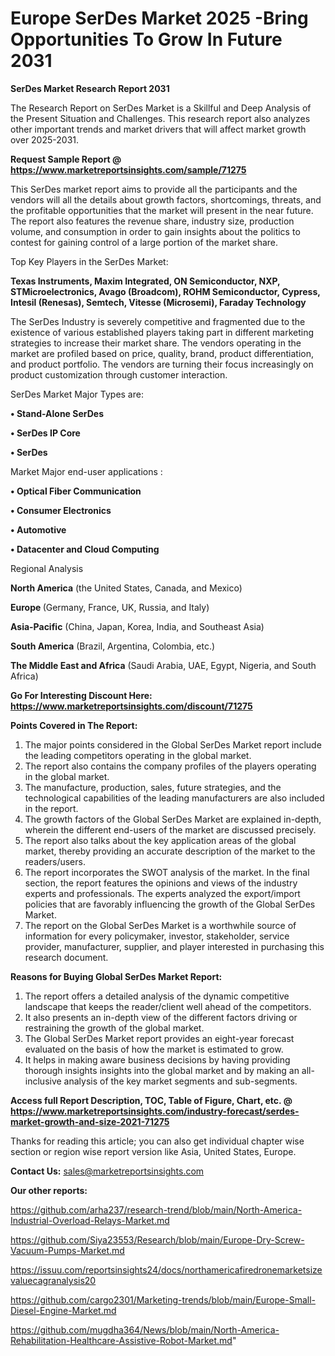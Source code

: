 # Europe SerDes Market 2025 -Bring Opportunities To Grow In Future 2031

<strong>SerDes Market Research Report 2031</strong>

The Research Report on SerDes Market is a Skillful and Deep Analysis of the Present Situation and Challenges. This research report also analyzes other important trends and market drivers that will affect market growth over 2025-2031.

<strong>Request Sample Report @ <a href=https://www.marketreportsinsights.com/sample/71275>https://www.marketreportsinsights.com/sample/71275</a></strong>

This SerDes market report aims to provide all the participants and the vendors will all the details about growth factors, shortcomings, threats, and the profitable opportunities that the market will present in the near future. The report also features the revenue share, industry size, production volume, and consumption in order to gain insights about the politics to contest for gaining control of a large portion of the market share.

Top Key Players in the SerDes Market:

<strong>Texas Instruments, Maxim Integrated, ON Semiconductor, NXP, STMicroelectronics, Avago (Broadcom), ROHM Semiconductor, Cypress, Intesil (Renesas), Semtech, Vitesse (Microsemi), Faraday Technology</strong>

The SerDes Industry is severely competitive and fragmented due to the existence of various established players taking part in different marketing strategies to increase their market share. The vendors operating in the market are profiled based on price, quality, brand, product differentiation, and product portfolio. The vendors are turning their focus increasingly on product customization through customer interaction.

SerDes Market Major Types are:

<strong>• Stand-Alone SerDes

• SerDes IP Core

• SerDes</strong>

Market Major end-user applications :

<strong>• Optical Fiber Communication

• Consumer Electronics

• Automotive

• Datacenter and Cloud Computing</strong>

Regional Analysis

</u><strong><b>North America</b></strong> (the United States, Canada, and Mexico)

<strong><b>Europe </b></strong>(Germany, France, UK, Russia, and Italy)

<strong><b>Asia-Pacific</b></strong> (China, Japan, Korea, India, and Southeast Asia)

<strong><b>South America</b></strong> (Brazil, Argentina, Colombia, etc.)

<strong><b>The Middle East and Africa</b></strong> (Saudi Arabia, UAE, Egypt, Nigeria, and South Africa)

<strong>Go For Interesting Discount Here: <a href=https://www.marketreportsinsights.com/discount/71275>https://www.marketreportsinsights.com/discount/71275</a></strong>

<strong>Points Covered in The Report:</strong>
<ol>
  <li>The major points considered in the Global SerDes Market report include the leading competitors operating in the global market.</li>
  <li>The report also contains the company profiles of the players operating in the global market.</li>
  <li>The manufacture, production, sales, future strategies, and the technological capabilities of the leading manufacturers are also included in the report.</li>
  <li>The growth factors of the Global SerDes Market are explained in-depth, wherein the different end-users of the market are discussed precisely.</li>
  <li>The report also talks about the key application areas of the global market, thereby providing an accurate description of the market to the readers/users.</li>
  <li>The report incorporates the SWOT analysis of the market. In the final section, the report features the opinions and views of the industry experts and professionals. The experts analyzed the export/import policies that are favorably influencing the growth of the Global SerDes Market.</li>
  <li>The report on the Global SerDes Market is a worthwhile source of information for every policymaker, investor, stakeholder, service provider, manufacturer, supplier, and player interested in purchasing this research document.</li>
</ol>
<strong>Reasons for Buying Global SerDes Market Report:</strong>

<ol>
  <li>The report offers a detailed analysis of the dynamic competitive landscape that keeps the reader/client well ahead of the competitors.</li>
  <li>It also presents an in-depth view of the different factors driving or restraining the growth of the global market.</li>
  <li>The Global SerDes Market report provides an eight-year forecast evaluated on the basis of how the market is estimated to grow.</li>
  <li>It helps in making aware business decisions by having providing thorough insights insights into the global market and by making an all-inclusive analysis of the key market segments and sub-segments.</li>
</ol>
<strong>Access full Report Description, TOC, Table of Figure, Chart, etc. @ <a href=https://www.marketreportsinsights.com/industry-forecast/serdes-market-growth-and-size-2021-71275>https://www.marketreportsinsights.com/industry-forecast/serdes-market-growth-and-size-2021-71275</a></strong>


Thanks for reading this article; you can also get individual chapter wise section or region wise report version like Asia, United States, Europe.

<strong>Contact Us:</strong>
sales@marketreportsinsights.com

<strong>Our other reports:</strong>

<a href=https://github.com/arha237/research-trend/blob/main/North-America-Industrial-Overload-Relays-Market.md>https://github.com/arha237/research-trend/blob/main/North-America-Industrial-Overload-Relays-Market.md</a>

<a href=https://github.com/Siya23553/Research/blob/main/Europe-Dry-Screw-Vacuum-Pumps-Market.md>https://github.com/Siya23553/Research/blob/main/Europe-Dry-Screw-Vacuum-Pumps-Market.md</a>

<a href=https://issuu.com/reportsinsights24/docs/northamericafiredronemarketsizevaluecagranalysis20>https://issuu.com/reportsinsights24/docs/northamericafiredronemarketsizevaluecagranalysis20</a>

<a href=https://github.com/cargo2301/Marketing-trends/blob/main/Europe-Small-Diesel-Engine-Market.md>https://github.com/cargo2301/Marketing-trends/blob/main/Europe-Small-Diesel-Engine-Market.md</a>

<a href=https://github.com/mugdha364/News/blob/main/North-America-Rehabilitation-Healthcare-Assistive-Robot-Market.md>https://github.com/mugdha364/News/blob/main/North-America-Rehabilitation-Healthcare-Assistive-Robot-Market.md</a>"
